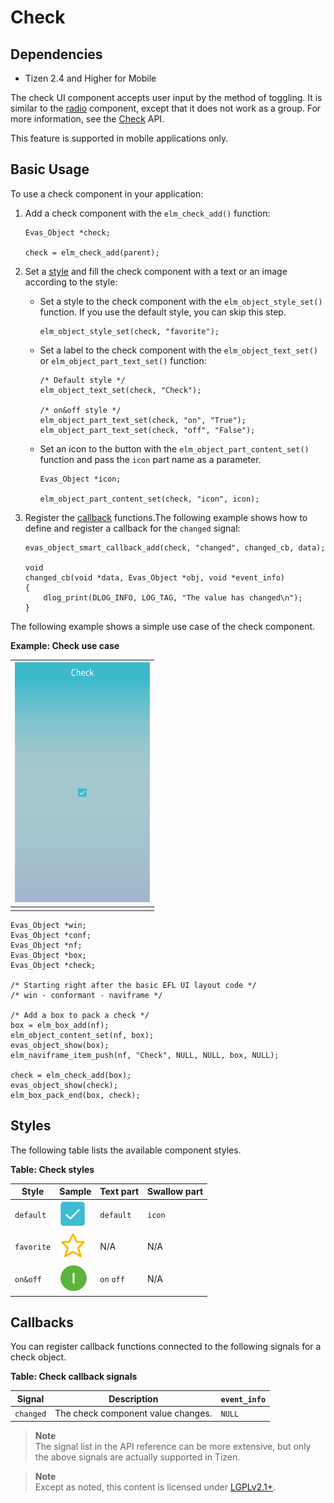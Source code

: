 # Check

## Dependencies

- Tizen 2.4 and Higher for Mobile

The check UI component accepts user input by the method of toggling. It is similar to the [radio](component-radio-mn.md) component, except that it does not work as a group. For more information, see the [Check](../../../../../org.tizen.native.mobile.apireference/group__Elm__Check.html) API.

This feature is supported in mobile applications only.

## Basic Usage

To use a check component in your application:

1. Add a check component with the `elm_check_add()` function:

   ```
   Evas_Object *check;

   check = elm_check_add(parent);
   ```

2. Set a [style](#style) and fill the check component with a text or an image according to the style:

   - Set a style to the check component with the `elm_object_style_set()` function. If you use the default style, you can skip this step.

     ```
     elm_object_style_set(check, "favorite");
     ```

   - Set a label to the check component with the `elm_object_text_set()` or `elm_object_part_text_set()` function:

     ```
     /* Default style */
     elm_object_text_set(check, "Check");

     /* on&off style */
     elm_object_part_text_set(check, "on", "True");
     elm_object_part_text_set(check, "off", "False");
     ```

   - Set an icon to the button with the `elm_object_part_content_set()` function and pass the `icon` part name as a parameter.

     ```
     Evas_Object *icon;

     elm_object_part_content_set(check, "icon", icon);
     ```

3. Register the [callback](#callback) functions.The following example shows how to define and register a callback for the `changed` signal:

   ```
   evas_object_smart_callback_add(check, "changed", changed_cb, data);

   void
   changed_cb(void *data, Evas_Object *obj, void *event_info)
   {
       dlog_print(DLOG_INFO, LOG_TAG, "The value has changed\n");
   }
   ```

The following example shows a simple use case of the check component.

**Example: Check use case**

| ![Check component](./media/check1.png) |
| ---------------------------------------- |
|                                          |

```
Evas_Object *win;
Evas_Object *conf;
Evas_Object *nf;
Evas_Object *box;
Evas_Object *check;

/* Starting right after the basic EFL UI layout code */
/* win - conformant - naviframe */

/* Add a box to pack a check */
box = elm_box_add(nf);
elm_object_content_set(nf, box);
evas_object_show(box);
elm_naviframe_item_push(nf, "Check", NULL, NULL, box, NULL);

check = elm_check_add(box);
evas_object_show(check);
elm_box_pack_end(box, check);
```

## Styles

The following table lists the available component styles.

**Table: Check styles**

| Style      | Sample                                   | Text part  | Swallow part |
| ---------- | ---------------------------------------- | ---------- | ------------ |
| `default`  | ![elm/check/base/default](./media/check_default.png) | `default`  | `icon`       |
| `favorite` | ![elm/check/base/favorite](./media/check_favorite.png) | N/A        | N/A          |
| `on&off`   | ![elm/check/base/on&off](./media/check_on_off.png) | `on` `off` | N/A          |

## Callbacks

You can register callback functions connected to the following signals for a check object.

**Table: Check callback signals**

| Signal    | Description                        | `event_info` |
| --------- | ---------------------------------- | ------------ |
| `changed` | The check component value changes. | `NULL`       |

> **Note**  
> The signal list in the API reference can be more extensive, but only the above signals are actually supported in Tizen.

> **Note**  
> Except as noted, this content is licensed under [LGPLv2.1+](http://opensource.org/licenses/LGPL-2.1).